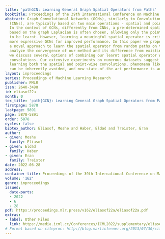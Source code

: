 ```yaml
---
title: 'pathGCN: Learning General Graph Spatial Operators from Paths'
booktitle: Proceedings of the 39th International Conference on Machine Learning
abstract: Graph Convolutional Networks (GCNs), similarly to Convolutional Neural Networks
  (CNNs), are typically based on two main operations - spatial and point-wise convolutions.
  In the context of GCNs, differently from CNNs, a pre-determined spatial operator
  based on the graph Laplacian is often chosen, allowing only the point-wise operations
  to be learnt. However, learning a meaningful spatial operator is critical for developing
  more expressive GCNs for improved performance. In this paper we propose pathGCN,
  a novel approach to learn the spatial operator from random paths on the graph. We
  analyze the convergence of our method and its difference from existing GCNs. Furthermore,
  we discuss several options of combining our learnt spatial operator with point-wise
  convolutions. Our extensive experiments on numerous datasets suggest that by properly
  learning both the spatial and point-wise convolutions, phenomena like over-smoothing
  can be inherently avoided, and new state-of-the-art performance is achieved.
layout: inproceedings
series: Proceedings of Machine Learning Research
publisher: PMLR
issn: 2640-3498
id: eliasof22a
month: 0
tex_title: 'path{GCN}: Learning General Graph Spatial Operators from Paths'
firstpage: 5878
lastpage: 5891
page: 5878-5891
order: 5878
cycles: false
bibtex_author: Eliasof, Moshe and Haber, Eldad and Treister, Eran
author:
- given: Moshe
  family: Eliasof
- given: Eldad
  family: Haber
- given: Eran
  family: Treister
date: 2022-06-28
address:
container-title: Proceedings of the 39th International Conference on Machine Learning
volume: '162'
genre: inproceedings
issued:
  date-parts:
  - 2022
  - 6
  - 28
pdf: https://proceedings.mlr.press/v162/eliasof22a/eliasof22a.pdf
extras:
- label: Other Files
  link: https://media.icml.cc/Conferences/ICML2022/supplementary/eliasof22a-supp.zip
# Format based on citeproc: http://blog.martinfenner.org/2013/07/30/citeproc-yaml-for-bibliographies/
---
```

